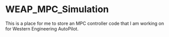 # WEAP_MPC_Simulation
This is a place for me to store an MPC controller code that I am working on for Western Engineering AutoPilot.

